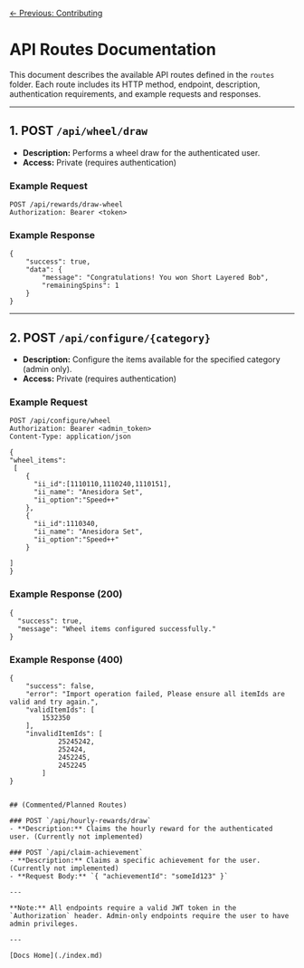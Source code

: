   [← Previous: Contributing](./contributing.md)

# API Routes Documentation

This document describes the available API routes defined in the `routes` folder. Each route includes its HTTP method, endpoint, description, authentication requirements, and example requests and responses.

---

## 1. POST `/api/wheel/draw`

- **Description:** Performs a wheel draw for the authenticated user.
- **Access:** Private (requires authentication)

### Example Request

```
POST /api/rewards/draw-wheel
Authorization: Bearer <token>

```

### Example Response

```
{
    "success": true,
    "data": {
        "message": "Congratulations! You won Short Layered Bob",
        "remainingSpins": 1
    }
}
```

---

## 2. POST `/api/configure/{category}`

- **Description:** Configure the items available for the specified category (admin only).
- **Access:** Private (requires authentication)

### Example Request

```
POST /api/configure/wheel
Authorization: Bearer <admin_token>
Content-Type: application/json

{
"wheel_items":
 [
    {
      "ii_id":[1110110,1110240,1110151],
      "ii_name": "Anesidora Set",
      "ii_option":"Speed++"
    },
    {
      "ii_id":1110340,
      "ii_name": "Anesidora Set",
      "ii_option":"Speed++"
    }

]
}
```

### Example Response (200)

```
{
  "success": true,
  "message": "Wheel items configured successfully."
}
```

### Example Response (400)

```
{
    "success": false,
    "error": "Import operation failed, Please ensure all itemIds are valid and try again.",
    "validItemIds": [
        1532350
    ],
    "invalidItemIds": [
            25245242,
            252424,
            2452245,
            2452245
        ]
}


## (Commented/Planned Routes)

### POST `/api/hourly-rewards/draw`
- **Description:** Claims the hourly reward for the authenticated user. (Currently not implemented)

### POST `/api/claim-achievement`
- **Description:** Claims a specific achievement for the user. (Currently not implemented)
- **Request Body:** `{ "achievementId": "someId123" }`

---

**Note:** All endpoints require a valid JWT token in the `Authorization` header. Admin-only endpoints require the user to have admin privileges.

---

[Docs Home](./index.md)
```
